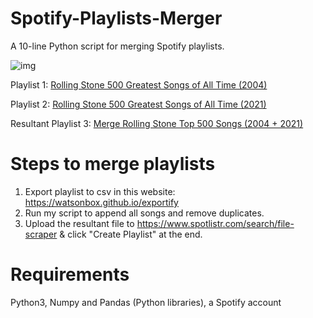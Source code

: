 # Spotify-Playlists-Merger
A 10-line Python script for merging Spotify playlists. 

![img](EDITED.png)

Playlist 1: 
[Rolling Stone 500 Greatest Songs of All Time (2004)](https://open.spotify.com/playlist/6RxsseYlyxrkJOOmAOLQTM)


Playlist 2:
[Rolling Stone 500 Greatest Songs of All Time (2021)](https://open.spotify.com/playlist/5dxn0i8MPl6XFVVxNatd6U)

Resultant Playlist 3:
[Merge Rolling Stone Top 500 Songs (2004 + 2021)](https://open.spotify.com/playlist/7KpyrJsfyDdXskm8n6ysv2)

# Steps to merge playlists
1. Export playlist to csv in this website: https://watsonbox.github.io/exportify
2. Run my script to append all songs and remove duplicates.
3. Upload the resultant file to https://www.spotlistr.com/search/file-scraper & click "Create Playlist" at the end.

# Requirements
Python3, Numpy and Pandas (Python libraries), a Spotify account
